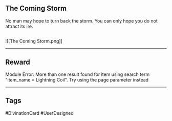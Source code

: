 ## The Coming Storm
No man may hope to turn back the storm. You can only hope you do not attract its ire.
## 
![[The Coming Storm.png]]

---
## Reward
Module Error: More than one result found for item using search term "item_name = Lightning Coil". Try using the page parameter instead

---
## Tags
#DivinationCard
#UserDesigned